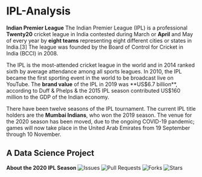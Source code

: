 # IPL-Analysis
**Indian Premier League**
The Indian Premier League (IPL) is a professional **Twenty20** cricket league in India contested during March or **April** and May of every year by **eight teams** representing eight different cities or states in India.[3] The league was founded by the Board of Control for Cricket in India (BCCI) in 2008. 

The IPL is the most-attended cricket league in the world and in 2014 ranked sixth by average attendance among all sports leagues. In 2010, the IPL became the first sporting event in the world to be broadcast live on YouTube. 
The **brand value** of the IPL in 2019 was **US$6.7 billion**, according to Duff & Phelps & the 2015 IPL season contributed US$160 million to the GDP of the Indian economy.

There have been twelve seasons of the IPL tournament. The current IPL title holders are the **Mumbai Indians**, who won the 2019 season. The venue for the 2020 season has been moved, due to the ongoing COVID-19 pandemic; games will now take place in the United Arab Emirates from 19 September through 10 November.

## A Data Science Project
**About the 2020 IPL Season**
![Issues](https://img.shields.io/github/issues/Team-thedatatribune/IPL-Analysis)
![Pull Requests](https://img.shields.io/github/issues-pr/Team-thedatatribune/IPL-Analysis)
![Forks](https://img.shields.io/github/forks/Team-thedatatribune/IPL-Analysis)
![Stars](https://img.shields.io/github/stars/Team-thedatatribune/IPL-Analysis)


